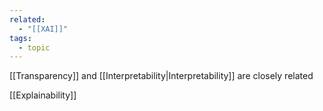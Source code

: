 ```yaml
---
related:
  - "[[XAI]]"
tags:
  - topic
---
```

[[Transparency]] and [[Interpretability|Interpretability]] are closely related

[[Explainability]]